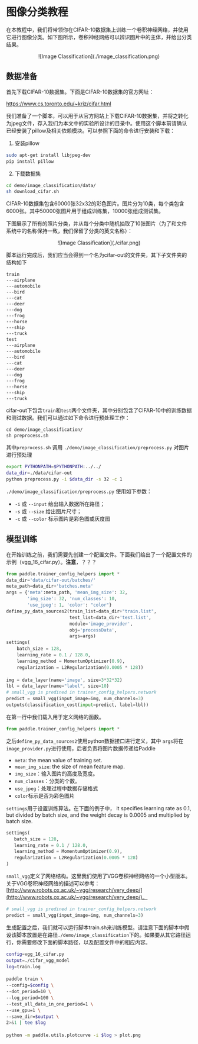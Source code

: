 图像分类教程
==========

在本教程中，我们将带领你在CIFAR-10数据集上训练一个卷积神经网络，并使用它进行图像分类。如下图所示，卷积神经网络可以辨识图片中的主体，并给出分类结果。
<center>![Image Classification](./image_classification.png)</center>

## 数据准备
首先下载CIFAR-10数据集。下面是CIFAR-10数据集的官方网址：

<https://www.cs.toronto.edu/~kriz/cifar.html>

我们准备了一个脚本，可以用于从官方网站上下载CIFAR-10数据集，并将之转化为jpeg文件，存入我们为本文中的实验所设计的目录中。使用这个脚本前请确认已经安装了pillow及相关依赖模块。可以参照下面的命令进行安装和下载：

1. 安装pillow

```bash
sudo apt-get install libjpeg-dev
pip install pillow
```

2. 下载数据集

```bash
cd demo/image_classification/data/
sh download_cifar.sh
```

CIFAR-10数据集包含60000张32x32的彩色图片。图片分为10类，每个类包含6000张。其中50000张图片用于组成训练集，10000张组成测试集。

下图展示了所有的照片分类，并从每个分类中随机抽取了10张图片（为了和文件系统中的名称保持一致，我们保留了分类的英文名称）：
<center>![Image Classification](./cifar.png)</center>

脚本运行完成后，我们应当会得到一个名为cifar-out的文件夹，其下子文件夹的结构如下


```
train
---airplane
---automobile
---bird
---cat
---deer
---dog
---frog
---horse
---ship
---truck
test
---airplane
---automobile
---bird
---cat
---deer
---dog
---frog
---horse
---ship
---truck
```

cifar-out下包含`train`和`test`两个文件夹，其中分别包含了CIFAR-10中的训练数据和测试数据。我们可以通过如下命令进行预处理工作：

```
cd demo/image_classification/
sh preprocess.sh
```

其中`preprocess.sh` 调用 `./demo/image_classification/preprocess.py` 对图片进行预处理
```sh
export PYTHONPATH=$PYTHONPATH:../../
data_dir=./data/cifar-out
python preprocess.py -i $data_dir -s 32 -c 1
```

`./demo/image_classification/preprocess.py` 使用如下参数：

- `-i` 或 `--input` 给出输入数据所在路径；
- `-s` 或 `--size` 给出图片尺寸；
- `-c` 或 `--color` 标示图片是彩色图或灰度图

## 模型训练
在开始训练之前，我们需要先创建一个配置文件。下面我们给出了一个配置文件的示例（vgg_16_cifar.py）。**注意**，？？？

```python
from paddle.trainer_config_helpers import *
data_dir='data/cifar-out/batches/'
meta_path=data_dir+'batches.meta'
args = {'meta':meta_path, 'mean_img_size': 32,
        'img_size': 32, 'num_classes': 10,
        'use_jpeg': 1, 'color': "color"}
define_py_data_sources2(train_list=data_dir+"train.list",
                        test_list=data_dir+'test.list',
                        module='image_provider',
                        obj='processData',
                        args=args)
settings(
    batch_size = 128,
    learning_rate = 0.1 / 128.0,
    learning_method = MomentumOptimizer(0.9),
    regularization = L2Regularization(0.0005 * 128))

img = data_layer(name='image', size=3*32*32)
lbl = data_layer(name="label", size=10)
# small_vgg is predined in trainer_config_helpers.network
predict = small_vgg(input_image=img, num_channels=3)
outputs(classification_cost(input=predict, label=lbl))
```

在第一行中我们载入用于定义网络的函数。
```python
from paddle.trainer_config_helpers import *
```

之后`define_py_data_sources2`使用python数据接口进行定义，其中 `args`将在`image_provider.py`进行使用，后者负责将图片数据传递给Paddle
 - `meta`: the mean value of training set.
 - `mean_img_size`: the size of mean feature map.
 - `img_size`：输入图片的高度及宽度。
 - `num_classes`：分类的个数。
 - `use_jpeg`：处理过程中数据存储格式
 - `color`标示是否为彩色图片
 
 `settings`用于设置训练算法。在下面的例子中， it specifies learning rate as 0.1, but divided by batch size, and the weight decay is 0.0005 and multiplied by batch size.
 
 ```python
settings(
    batch_size = 128,
    learning_rate = 0.1 / 128.0,
    learning_method = MomentumOptimizer(0.9),
    regularization = L2Regularization(0.0005 * 128)
)
```

`small_vgg`定义了网络结构。这里我们使用了VGG卷积神经网络的一个小型版本。关于VGG卷积神经网络的描述可以参考：[http://www.robots.ox.ac.uk/~vgg/research/very_deep/](http://www.robots.ox.ac.uk/~vgg/research/very_deep/)。
```python
# small_vgg is predined in trainer_config_helpers.network
predict = small_vgg(input_image=img, num_channels=3)
```
生成配置之后，我们就可以运行脚本train.sh来训练模型。请注意下面的脚本中假设该脚本放置是在路径`./demo/image_classification`下的。如果要从其它路径运行，你需要修改下面的脚本路径，以及配置文件中的相应内容。

```bash
config=vgg_16_cifar.py
output=./cifar_vgg_model
log=train.log

paddle train \
--config=$config \
--dot_period=10 \
--log_period=100 \
--test_all_data_in_one_period=1 \
--use_gpu=1 \
--save_dir=$output \
2>&1 | tee $log

python -m paddle.utils.plotcurve -i $log > plot.png
```

